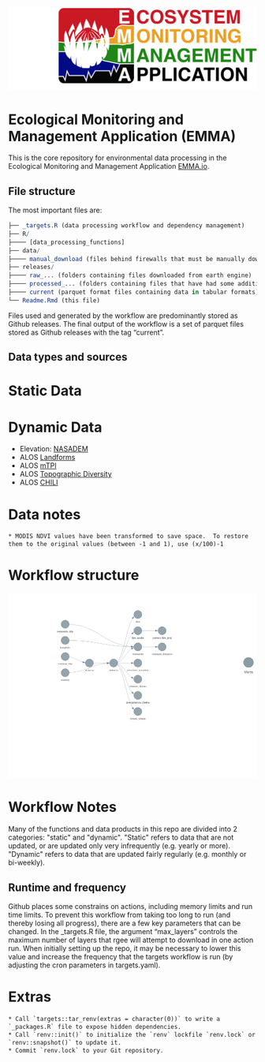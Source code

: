 
![EMMA](img/EMMA%20Logo_RE_3.jpg)

# Ecological Monitoring and Management Application (EMMA)

This is the core repository for environmental data processing in the
Ecological Monitoring and Management Application [EMMA.io](EMMA.io).

## File structure

The most important files are:

``` r
├── _targets.R (data processing workflow and dependency management)
├── R/
├──── [data_processing_functions]
├── data/
├──── manual_download (files behind firewalls that must be manually downloaded)
├── releases/
├──── raw_... (folders containing files downloaded from earth engine)
├──── processed_... (folders containing files that have had some additional processing)
├──── current (parquet format files containing data in tabular formats)
└── Readme.Rmd (this file)
```

Files used and generated by the workflow are predominantly stored as Github releases.
The final output of the workflow is a set of parquet files stored as Github releases with the tag “current”.

## Data types and sources

# Static Data

# Dynamic Data

* Elevation: [NASADEM](https://developers.google.com/earth-engine/datasets/catalog/NASA_NASADEM_HGT_001)
* ALOS [Landforms](https://developers.google.com/earth-engine/datasets/catalog/CSP_ERGo_1_0_Global_ALOS_landforms)
* ALOS [mTPI](https://developers.google.com/earth-engine/datasets/catalog/CSP_ERGo_1_0_Global_ALOS_mTPI)
* ALOS [Topographic Diversity](https://developers.google.com/earth-engine/datasets/catalog/CSP_ERGo_1_0_Global_ALOS_topoDiversity)
* ALOS [CHILI](https://developers.google.com/earth-engine/datasets/catalog/CSP_ERGo_1_0_Global_ALOS_CHILI)


# Data notes

    * MODIS NDVI values have been transformed to save space.  To restore them to the original values (between -1 and 1), use (x/100)-1

# Workflow structure

![](README_files/figure-gfm/unnamed-chunk-3-1.png)<!-- -->

# Workflow Notes

Many of the functions and data products in this repo are divided into 2 categories: "static" and "dynamic". "Static" refers to data that are not updated, or are updated only very infrequently (e.g. yearly or more).  "Dynamic" refers to data that are updated fairly regularly (e.g. monthly or bi-weekly).


## Runtime and frequency

Github places some constrains on actions, including memory limits and
run time limits. To prevent this workflow from taking too long to run
(and thereby losing all progress), there are a few key parameters that
can be changed. In the \_targets.R file, the argument “max_layers”
controls the maximum number of layers that rgee will attempt to download
in one action run. When initially setting up the repo, it may be
necessary to lower this value and increase the frequency that the
targets workflow is run (by adjusting the cron parameters in
targets.yaml).


# Extras

    * Call `targets::tar_renv(extras = character(0))` to write a `_packages.R` file to expose hidden dependencies.
    * Call `renv::init()` to initialize the `renv` lockfile `renv.lock` or `renv::snapshot()` to update it.
    * Commit `renv.lock` to your Git repository.
